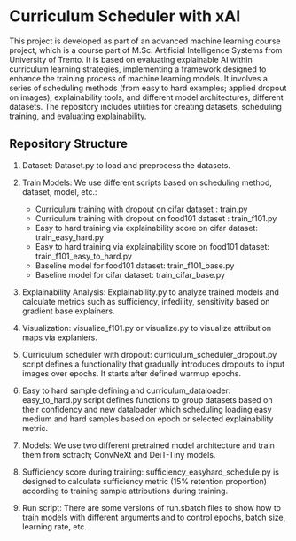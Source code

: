 # Curriculum Scheduler with xAI

This project is developed as part of an advanced machine learning course project, which is a course part of M.Sc. Artificial Intelligence Systems from University of Trento. It is based on evaluating explainable AI within curriculum learning strategies, implementing a framework designed to enhance the training process of machine learning models. It involves a series of scheduling methods (from easy to hard examples; applied dropout on images), explainability tools, and different model architectures, different datasets. The repository includes utilities for creating datasets, scheduling training, and evaluating explainability.

## Repository Structure
1. Dataset: Dataset.py to load and preprocess the datasets.

2. Train Models: We use different scripts based on scheduling method, dataset, model, etc.:

    - Curriculum training with dropout on cifar dataset : train.py
    - Curriculum training with dropout on food101 dataset : train_f101.py
    - Easy to hard training via explainability score on cifar dataset: train_easy_hard.py
    - Easy to hard training via explainability score on food101 dataset: train_f101_easy_to_hard.py
    - Baseline model for food101 dataset: train_f101_base.py
    - Baseline model for cifar dataset: train_cifar_base.py

3. Explainability Analysis: Explainability.py to analyze trained models and calculate metrics such as sufficiency, infedility, sensitivity based on gradient base explainers.
4. Visualization: visualize_f101.py or visualize.py to visualize attribution maps via explaniers.
5. Curriculum scheduler with dropout: curriculum_scheduler_dropout.py script defines a functionality that gradually introduces dropouts to input images over epochs. It starts after defined warmup epochs.
6. Easy to hard sample defining and curriculum_dataloader: easy_to_hard.py script defines functions to group datasets based on their confidency and new dataloader which scheduling loading easy medium and hard samples based on epoch or selected explainability metric.
7. Models: We use two different pretrained model architecture and train them from sctrach; ConvNeXt and DeiT-Tiny models.
8. Sufficiency score during training: sufficiency_easyhard_schedule.py is designed to calculate sufficiency metric (15% retention proportion) according to training sample attributions during training.
9. Run script: There are some versions of run.sbatch files to show how to train models with different arguments and to control epochs, batch size, learning rate, etc. 
